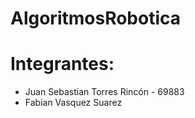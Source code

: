 # AlgoritmosRobotica

# Integrantes:
* Juan Sebastian Torres Rincón - 69883
* Fabian Vasquez Suarez
